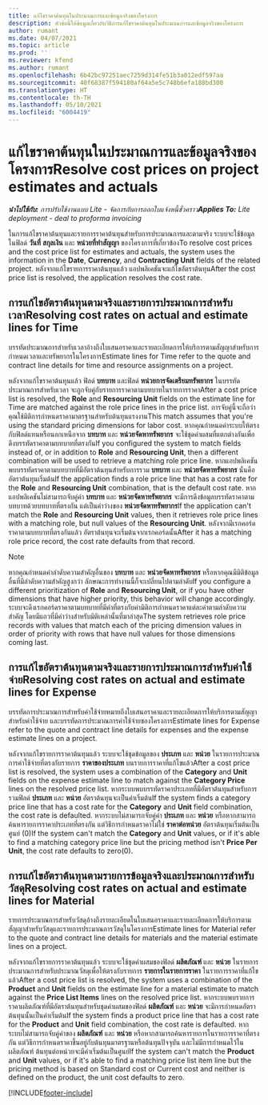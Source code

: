 ```yaml
---
title: แก้ไขราคาต้นทุนในประมาณการและข้อมูลจริงของโครงการ
description: หัวข้อนี้ให้ข้อมูลเกี่ยวกับวิธีการแก้ไขราคาต้นทุนในประมาณการและข้อมูลจริงของโครงการ
author: rumant
ms.date: 04/07/2021
ms.topic: article
ms.prod: ''
ms.reviewer: kfend
ms.author: rumant
ms.openlocfilehash: 6b42bc97251aec7259d314fe51b3a012edf597aa
ms.sourcegitcommit: 40f68387f594180af64a5e5c748b6efa188bd300
ms.translationtype: HT
ms.contentlocale: th-TH
ms.lasthandoff: 05/10/2021
ms.locfileid: "6004419"
---
```

# <a name="resolve-cost-prices-on-project-estimates-and-actuals"></a><span data-ttu-id="506c1-103">แก้ไขราคาต้นทุนในประมาณการและข้อมูลจริงของโครงการ</span><span class="sxs-lookup"><span data-stu-id="506c1-103">Resolve cost prices on project estimates and actuals</span></span> 

<span data-ttu-id="506c1-104">_**นำไปใช้กับ:** การปรับใช้งานแบบ Lite - จัดการกับการออกใบแจ้งหนี้ชั่วคราว_</span><span class="sxs-lookup"><span data-stu-id="506c1-104">_**Applies To:** Lite deployment - deal to proforma invoicing_</span></span>

<span data-ttu-id="506c1-105">ในการแก้ไขราคาต้นทุนและรายการราคาต้นทุนสำหรับการประมาณการและตามจริง ระบบจะใช้ข้อมูลในฟิลด์ **วันที่** **สกุลเงิน** และ **หน่วยที่ทำสัญญา** ของโครงการที่เกี่ยวข้อง</span><span class="sxs-lookup"><span data-stu-id="506c1-105">To resolve cost prices and the cost price list for estimates and actuals, the system uses the information in the **Date**, **Currency**, and **Contracting Unit** fields of the related project.</span></span> <span data-ttu-id="506c1-106">หลังจากแก้ไขรายการราคาต้นทุนแล้ว แอปพลิเคชันจะแก้ไขอัตราต้นทุน</span><span class="sxs-lookup"><span data-stu-id="506c1-106">After the cost price list is resolved, the application resolves the cost rate.</span></span>

## <a name="resolving-cost-rates-on-actual-and-estimate-lines-for-time"></a><span data-ttu-id="506c1-107">การแก้ไขอัตราต้นทุนตามจริงและรายการประมาณการสำหรับเวลา</span><span class="sxs-lookup"><span data-stu-id="506c1-107">Resolving cost rates on actual and estimate lines for Time</span></span>

<span data-ttu-id="506c1-108">บรรทัดประมาณการสำหรับเวลาอ้างถึงใบเสนอราคาและรายละเอียดการให้บริการตามสัญญาสำหรับการกำหนดเวลาและทรัพยากรในโครงการ</span><span class="sxs-lookup"><span data-stu-id="506c1-108">Estimate lines for Time refer to the quote and contract line details for time and resource assignments on a project.</span></span>

<span data-ttu-id="506c1-109">หลังจากแก้ไขราคาต้นทุนแล้ว ฟิลด์ **บทบาท** และฟิลด์ **หน่วยการจัดเตรียมทรัพยากร** ในบรรทัดประมาณการสำหรับเวลา จะถูกจับคู่กับรายการราคาตามบทบาทในรายการราคา</span><span class="sxs-lookup"><span data-stu-id="506c1-109">After a cost price list is resolved, the **Role** and **Resourcing Unit** fields on the estimate line for Time are matched against the role price lines in the price list.</span></span> <span data-ttu-id="506c1-110">การจับคู่นี้จะถือว่าคุณใช้มิติการกำหนดราคามาตรฐานสำหรับต้นทุนแรงงาน</span><span class="sxs-lookup"><span data-stu-id="506c1-110">This match assumes that you're using the standard pricing dimensions for labor cost.</span></span> <span data-ttu-id="506c1-111">หากคุณกำหนดค่าระบบให้ตรงกับฟิลด์แทนหรือนอกเหนือจาก **บทบาท** และ **หน่วยจัดหาทรัพยากร** จะใช้ชุดค่าผสมที่แตกต่างกันเพื่อดึงบรรทัดราคาตามบทบาทที่ตรงกัน</span><span class="sxs-lookup"><span data-stu-id="506c1-111">If you configured the system to match fields instead of, or in addition to **Role** and **Resourcing Unit**, then a different combination will be used to retrieve a matching role price line.</span></span> <span data-ttu-id="506c1-112">หากแอปพลิเคชันพบบรรทัดราคาตามบทบาทที่มีอัตราต้นทุนสำหรับการรวม **บทบาท** และ **หน่วยจัดหาทรัพยากร** นั่นคืออัตราต้นทุนเริ่มต้น</span><span class="sxs-lookup"><span data-stu-id="506c1-112">If the application finds a role price line that has a cost rate for the **Role** and **Resourcing Unit** combination, that is the default cost rate.</span></span> <span data-ttu-id="506c1-113">หากแอปพลิเคชันไม่สามารถจับคู่ค่า **บทบาท** และ **หน่วยจัดหาทรัพยากร** จะมีการดึงข้อมูลบรรทัดราคาตามบทบาทด้วยบทบาทที่ตรงกัน แต่เป็นค่าว่างของ **หน่วยจัดหาทรัพยากร**</span><span class="sxs-lookup"><span data-stu-id="506c1-113">If the application can't match the **Role** and **Resourcing Unit** values, then it retrieves role price lines with a matching role, but null values of the **Resourcing Unit**.</span></span> <span data-ttu-id="506c1-114">หลังจากมีเรกคอร์ดราคาตามบทบาทที่ตรงกันแล้ว อัตราต้นทุนจะเริ่มต้นจากเรกคอร์ดนั้น</span><span class="sxs-lookup"><span data-stu-id="506c1-114">After it has a matching role price record, the cost rate defaults from that record.</span></span> 

> [!NOTE]
> <span data-ttu-id="506c1-115">หากคุณกำหนดค่าลำดับความสำคัญอื่นของ **บทบาท** และ **หน่วยจัดหาทรัพยากร** หรือหากคุณมีมิติข้อมูลอื่นที่มีลำดับความสำคัญสูงกว่า ลักษณะการทำงานนี้ก็จะเปลี่ยนไปตามลำดับ</span><span class="sxs-lookup"><span data-stu-id="506c1-115">If you configure a different prioritization of **Role** and **Resourcing Unit**, or if you have other dimensions that have higher priority, this behavior will change accordingly.</span></span> <span data-ttu-id="506c1-116">ระบบจะดึงเรกคอร์ดราคาตามบทบาทที่มีค่าที่ตรงกับค่ามิติการกำหนดราคาแต่ละค่าตามลำดับความสำคัญ โดยมีแถวที่มีค่าว่างสำหรับมิติเหล่านั้นที่มาล่าสุด</span><span class="sxs-lookup"><span data-stu-id="506c1-116">The system retrieves role price records with values that match each of the pricing dimension values in order of priority with rows that have null values for those dimensions coming last.</span></span>

## <a name="resolving-cost-rates-on-actual-and-estimate-lines-for-expense"></a><span data-ttu-id="506c1-117">การแก้ไขอัตราต้นทุนตามจริงและรายการประมาณการสำหรับค่าใช้จ่าย</span><span class="sxs-lookup"><span data-stu-id="506c1-117">Resolving cost rates on actual and estimate lines for Expense</span></span>

<span data-ttu-id="506c1-118">บรรทัดการประมาณการสำหรับค่าใช้จ่ายหมายถึงใบเสนอราคาและรายละเอียดการให้บริการตามสัญญาสำหรับค่าใช้จ่าย และบรรทัดการประมาณการค่าใช้จ่ายของโครงการ</span><span class="sxs-lookup"><span data-stu-id="506c1-118">Estimate lines for Expense refer to the quote and contract line details for expenses and the expense estimate lines on a project.</span></span>

<span data-ttu-id="506c1-119">หลังจากแก้ไขรายการราคาต้นทุนแล้ว ระบบจะใช้ชุดข้อมูลของ **ประเภท** และ **หน่วย** ในรายการประมาณการค่าใช้จ่ายที่ตรงกับรายการ **ราคาของประเภท** บนรายการราคาที่แก้ไขแล้ว</span><span class="sxs-lookup"><span data-stu-id="506c1-119">After a cost price list is resolved, the system uses a combination of the **Category** and **Unit** fields on the expense estimate line to match against the **Category Price** lines on the resolved price list.</span></span> <span data-ttu-id="506c1-120">หากระบบพบบรรทัดราคาประเภทที่มีอัตราต้นทุนสำหรับการรวมฟิลด์ **ประเภท** และ **หน่วย** อัตราต้นทุนจะเป็นค่าเริ่มต้น</span><span class="sxs-lookup"><span data-stu-id="506c1-120">If the system finds a category price line that has a cost rate for the **Category** and **Unit** field combination, the cost rate is defaulted.</span></span> <span data-ttu-id="506c1-121">หากระบบไม่สามารถจับคู่ค่า **ประเภท** และ **หน่วย** หรือหากสามารถค้นหารายการราคาประเภทที่ตรงกัน แต่วิธีการกำหนดราคาไม่ใช่ **ราคาต่อหน่วย** อัตราต้นทุนเริ่มต้นเป็นศูนย์ (0)</span><span class="sxs-lookup"><span data-stu-id="506c1-121">If the system can't match the **Category** and **Unit** values, or if it's able to find a matching category price line but the pricing method isn't **Price Per Unit**, the cost rate defaults to zero(0).</span></span>

## <a name="resolving-cost-rates-on-actual-and-estimate-lines-for-material"></a><span data-ttu-id="506c1-122">การแก้ไขอัตราต้นทุนตามรายการข้อมูลจริงและประมาณการสำหรับวัสดุ</span><span class="sxs-lookup"><span data-stu-id="506c1-122">Resolving cost rates on actual and estimate lines for Material</span></span>

<span data-ttu-id="506c1-123">รายการประมาณการสำหรับวัสดุอ้างถึงรายละเอียดในใบเสนอราคาและรายละเอียดการให้บริการตามสัญญาสำหรับวัสดุและรายการประมาณการวัสดุในโครงการ</span><span class="sxs-lookup"><span data-stu-id="506c1-123">Estimate lines for Material refer to the quote and contract line details for materials and the material estimate lines on a project.</span></span>

<span data-ttu-id="506c1-124">หลังจากแก้ไขรายการราคาต้นทุนแล้ว ระบบจะใช้ชุดค่าผสมของฟิลด์ **ผลิตภัณฑ์** และ **หน่วย** ในรายการประมาณการสำหรับประมาณวัสดุเพื่อให้ตรงกับรายการ **รายการในรายการราคา** ในรายการราคาที่แก้ไขแล้ว</span><span class="sxs-lookup"><span data-stu-id="506c1-124">After a cost price list is resolved, the system uses a combination of the **Product** and **Unit** fields on the estimate line for a material estimate to match against the **Price List Items** lines on the resolved price list.</span></span> <span data-ttu-id="506c1-125">หากระบบพบรายการราคาผลิตภัณฑ์ที่มีอัตราต้นทุนสำหรับชุดค่าผสมของฟิลด์ **ผลิตภัณฑ์** และ **หน่วย** จะมีการกำหนดอัตราต้นทุนนั้นเป็นค่าเริ่มต้น</span><span class="sxs-lookup"><span data-stu-id="506c1-125">If the system finds a product price line that has a cost rate for the **Product** and **Unit** field combination, the cost rate is defaulted.</span></span> <span data-ttu-id="506c1-126">หากระบบไม่สามารถจับคู่ค่าของ **ผลิตภัณฑ์** และ **หน่วย** หรือหากสามารถค้นหารายการในรายการราคาที่ตรงกัน แต่วิธีการกำหนดราคาขึ้นอยู่กับต้นทุนมาตรฐานหรือต้นทุนปัจจุบัน และไม่มีการกำหนดไว้ในผลิตภัณฑ์ ต้นทุนต่อหน่วยจะมีค่าเริ่มต้นเป็นศูนย์</span><span class="sxs-lookup"><span data-stu-id="506c1-126">If the system can't match the **Product** and **Unit** values, or if it's able to find a matching price list item line but the pricing method is based on Standard cost or Current cost and neither is defined on the product, the unit cost defaults to zero.</span></span>


[!INCLUDE[footer-include](../../includes/footer-banner.md)]
